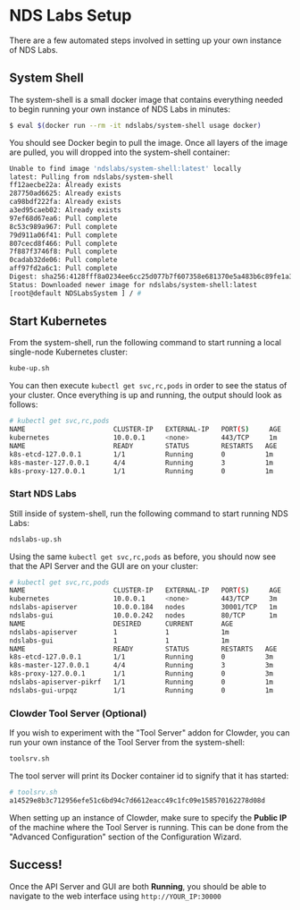 # NDS Labs Setup
There are a few automated steps involved in setting up your own instance of NDS Labs.

## System Shell
The system-shell is a small docker image that contains everything needed to begin running your own instance of NDS Labs in minutes:
```bash
$ eval $(docker run --rm -it ndslabs/system-shell usage docker)
```

You should see Docker begin to pull the image. Once all layers of the image are pulled, you will dropped into the system-shell container:
```bash
Unable to find image 'ndslabs/system-shell:latest' locally
latest: Pulling from ndslabs/system-shell
ff12aecbe22a: Already exists
287750ad6625: Already exists
ca98bdf222fa: Already exists
a3ed95caeb02: Already exists
97ef68d67ea6: Pull complete
8c53c989a967: Pull complete
79d911a06f41: Pull complete
807cecd8f466: Pull complete
7f887f3746f8: Pull complete
0cadab32de06: Pull complete
aff97fd2a6c1: Pull complete
Digest: sha256:4128fff8a0234ee6cc25d077b7f607358e681370e5a483b6c89fe1a3dfc3e77e
Status: Downloaded newer image for ndslabs/system-shell:latest
[root@default NDSLabsSystem ] / # 
```

## Start Kubernetes
From the system-shell, run the following command to start running a local single-node Kubernetes cluster:
```bash
kube-up.sh
```

You can then execute `kubectl get svc,rc,pods` in order to see the status of your cluster. Once everything is up and running, the output should look as follows:
```bash
# kubectl get svc,rc,pods                  
NAME                      CLUSTER-IP   EXTERNAL-IP   PORT(S)     AGE
kubernetes                10.0.0.1     <none>        443/TCP     1m
NAME                      READY        STATUS        RESTARTS   AGE
k8s-etcd-127.0.0.1        1/1          Running       0          1m
k8s-master-127.0.0.1      4/4          Running       3          1m
k8s-proxy-127.0.0.1       1/1          Running       0          1m
```

### Start NDS Labs
Still inside of system-shell, run the following command to start running NDS Labs:
```bash
ndslabs-up.sh
```

Using the same `kubectl get svc,rc,pods` as before, you should now see that the API Server and the GUI are on your cluster:
```bash
# kubectl get svc,rc,pods                  
NAME                      CLUSTER-IP   EXTERNAL-IP   PORT(S)     AGE
kubernetes                10.0.0.1     <none>        443/TCP     3m
ndslabs-apiserver         10.0.0.184   nodes         30001/TCP   1m
ndslabs-gui               10.0.0.242   nodes         80/TCP      1m
NAME                      DESIRED      CURRENT       AGE
ndslabs-apiserver         1            1             1m
ndslabs-gui               1            1             1m
NAME                      READY        STATUS        RESTARTS   AGE
k8s-etcd-127.0.0.1        1/1          Running       0          3m
k8s-master-127.0.0.1      4/4          Running       3          3m
k8s-proxy-127.0.0.1       1/1          Running       0          3m
ndslabs-apiserver-pikrf   1/1          Running       0          1m
ndslabs-gui-urpqz         1/1          Running       0          1m
```

### Clowder Tool Server (Optional)
If you wish to experiment with the "Tool Server" addon for Clowder, you can run your own instance of the Tool Server from the system-shell:
```bash
toolsrv.sh
```

The tool server will print its Docker container id to signify that it has started:
```bash
# toolsrv.sh 
a14529e8b3c712956efe51c6bd94c7d6612eacc49c1fc09e158570162278d08d
```

When setting up an instance of Clowder, make sure to specify the **Public IP** of the machine where the Tool Server is running. This can be done from the "Advanced Configuration" section of the Configuration Wizard.

## Success!

Once the API Server and GUI are both **Running**, you should be able to navigate to the web interface using `http://YOUR_IP:30000`
